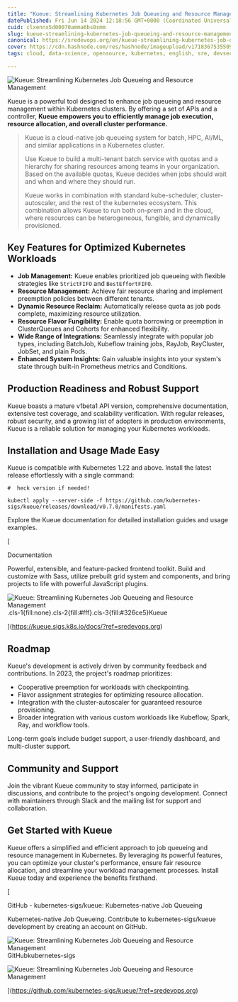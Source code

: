 ```yaml
---
title: "Kueue: Streamlining Kubernetes Job Queueing and Resource Management"
datePublished: Fri Jun 14 2024 12:18:56 GMT+0000 (Coordinated Universal Time)
cuid: clxennx5d00070amma6bs0smm
slug: kueue-streamlining-kubernetes-job-queueing-and-resource-management-1
canonical: https://sredevops.org/en/kueue-streamlining-kubernetes-job-queueing-and-resource-management/
cover: https://cdn.hashnode.com/res/hashnode/imageupload/v1718367535509/840ea6dd-4ae7-4d06-92e9-6e4731e85e97.svg
tags: cloud, data-science, opensource, kubernetes, english, sre, devsecops, mlops

---
```


![Kueue: Streamlining Kubernetes Job Queueing and Resource Management](https://cdn.hashnode.com/res/hashnode/imageupload/v1718367533637/b231097b-ea07-44d6-933c-d5118117cf08.svg)

Kueue is a powerful tool designed to enhance job queueing and resource management within Kubernetes clusters. By offering a set of APIs and a controller, **Kueue empowers you to efficiently manage job execution, resource allocation, and overall cluster performance.**

> Kueue is a cloud-native job queueing system for batch, HPC, AI/ML, and similar applications in a Kubernetes cluster.  
>   
> Use Kueue to build a multi-tenant batch service with quotas and a hierarchy for sharing resources among teams in your organization. Based on the available quotas, Kueue decides when jobs should wait and when and where they should run.  
>   
> Kueue works in combination with standard kube-scheduler, cluster-autoscaler, and the rest of the kubernetes ecosystem. This combination allows Kueue to run both on-prem and in the cloud, where resources can be heterogeneous, fungible, and dynamically provisioned.

Key Features for Optimized Kubernetes Workloads
-----------------------------------------------

*   **Job Management:** Kueue enables prioritized job queueing with flexible strategies like `StrictFIFO` and `BestEffortFIFO`.
*   **Resource Management:** Achieve fair resource sharing and implement preemption policies between different tenants.
*   **Dynamic Resource Reclaim:** Automatically release quota as job pods complete, maximizing resource utilization.
*   **Resource Flavor Fungibility:** Enable quota borrowing or preemption in ClusterQueues and Cohorts for enhanced flexibility.
*   **Wide Range of Integrations:** Seamlessly integrate with popular job types, including BatchJob, Kubeflow training jobs, RayJob, RayCluster, JobSet, and plain Pods.
*   **Enhanced System Insights:** Gain valuable insights into your system's state through built-in Prometheus metrics and Conditions.

Production Readiness and Robust Support
---------------------------------------

Kueue boasts a mature v1beta1 API version, comprehensive documentation, extensive test coverage, and scalability verification. With regular releases, robust security, and a growing list of adopters in production environments, Kueue is a reliable solution for managing your Kubernetes workloads.

Installation and Usage Made Easy
--------------------------------

Kueue is compatible with Kubernetes 1.22 and above. Install the latest release effortlessly with a single command:

    #  heck version if needed!
    
    kubectl apply --server-side -f https://github.com/kubernetes-sigs/kueue/releases/download/v0.7.0/manifests.yaml
    

Explore the Kueue documentation for detailed installation guides and usage examples.

[

Documentation

Powerful, extensible, and feature-packed frontend toolkit. Build and customize with Sass, utilize prebuilt grid system and components, and bring projects to life with powerful JavaScript plugins.

![Kueue: Streamlining Kubernetes Job Queueing and Resource Management](https://cdn.hashnode.com/res/hashnode/imageupload/v1718367534219/911431b8-c61f-48e2-a548-f21e1e4d7fd8.png).cls-1{fill:none}.cls-2{fill:#fff}.cls-3{fill:#326ce5}Kueue



](https://kueue.sigs.k8s.io/docs/?ref=sredevops.org)

Roadmap
-------

Kueue's development is actively driven by community feedback and contributions. In 2023, the project's roadmap prioritizes:

*   Cooperative preemption for workloads with checkpointing.
*   Flavor assignment strategies for optimizing resource allocation.
*   Integration with the cluster-autoscaler for guaranteed resource provisioning.
*   Broader integration with various custom workloads like Kubeflow, Spark, Ray, and workflow tools.

Long-term goals include budget support, a user-friendly dashboard, and multi-cluster support.

Community and Support
---------------------

Join the vibrant Kueue community to stay informed, participate in discussions, and contribute to the project's ongoing development. Connect with maintainers through Slack and the mailing list for support and collaboration.

Get Started with Kueue
----------------------

Kueue offers a simplified and efficient approach to job queueing and resource management in Kubernetes. By leveraging its powerful features, you can optimize your cluster's performance, ensure fair resource allocation, and streamline your workload management processes. Install Kueue today and experience the benefits firsthand.

[

GitHub - kubernetes-sigs/kueue: Kubernetes-native Job Queueing

Kubernetes-native Job Queueing. Contribute to kubernetes-sigs/kueue development by creating an account on GitHub.

![Kueue: Streamlining Kubernetes Job Queueing and Resource Management](https://cdn.hashnode.com/res/hashnode/imageupload/v1718367534404/3c4651e0-9aac-4fbc-a32d-302c702871ea.svg)GitHubkubernetes-sigs

![Kueue: Streamlining Kubernetes Job Queueing and Resource Management](https://cdn.hashnode.com/res/hashnode/imageupload/v1718367534555/37f2f658-ab23-459f-9dbd-30845022e528.png)

](https://github.com/kubernetes-sigs/kueue/?ref=sredevops.org)